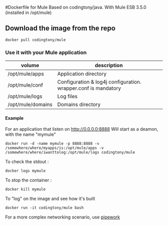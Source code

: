 #Dockerfile for Mule
Based on codingtony/java. With Mule ESB 3.5.0 (installed in /opt/mule)


## Download the image from the repo
```
docker pull codingtony/mule
```

### Use it with your Mule application
| volume | description
|--- |---
|/opt/mule/apps | Application directory
|/opt/mule/conf | Configuration & log4j configuration. wrapper.conf is mandatory
|/opt/mule/logs | Log files
|/opt/mule/domains | Domains directory


#### Example

For an application that listen on http://0.0.0.0:8888
Will start as a deamon, with the name "mymule"


```
docker run -d -name mymule -p 8888:8888 -v /somewhere/where/myapps/is:/opt/mule/apps -v /somewhere/where/iwanttolog:/opt/mule/logs codingtony/mule
````

To check the stdout :
```
docker logs mymule
```

To stop the container :
```
docker kill mymule
```

To "log" on the image and see how it's built
```
docker run -it codingtony/mule bash
```



For a more complex networking scenario, use [pipework](https://github.com/jpetazzo/pipework "")
